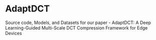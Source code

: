 # AdaptDCT

Source code, Models, and Datasets for our paper - AdaptDCT: A Deep Learning-Guided Multi-Scale DCT Compression Framework for Edge Devices
